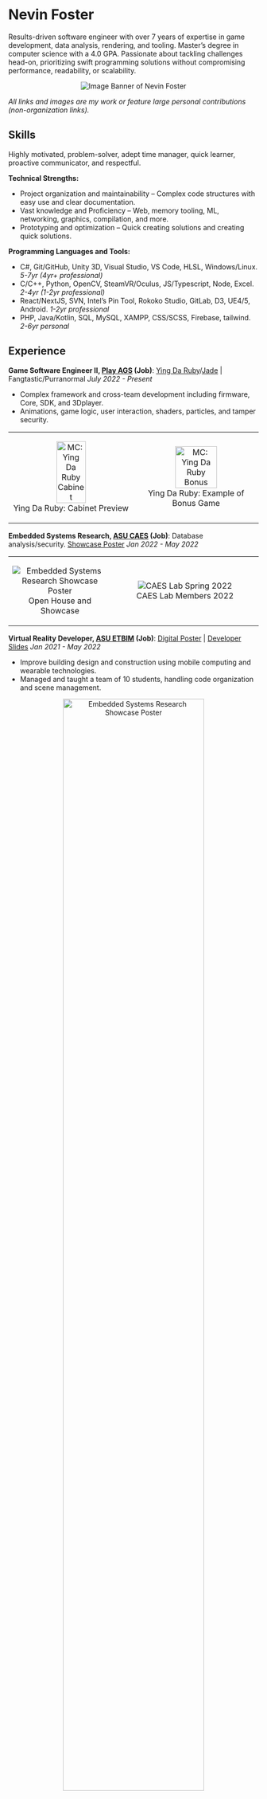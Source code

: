 Nevin Foster
============

Results-driven software engineer with over 7 years of expertise in game development, data analysis, rendering, and tooling. Master’s degree in computer science with a 4.0 GPA. Passionate about tackling challenges head-on, prioritizing swift programming solutions without compromising performance, readability, or scalability.

<p align="center">
  <img src=https://github.com/NevinAF/NevinAF/assets/78281215/c90c7567-d7fe-47b0-b861-18bf5354f795" alt="Image Banner of Nevin Foster" />
</p>


_All links and images are my work or feature large personal contributions (non-organization links)._

## Skills

Highly motivated, problem-solver, adept time manager, quick learner, proactive communicator, and respectful.
 
**Technical Strengths:**
- Project organization and maintainability – Complex code structures with easy use and clear documentation.
- Vast knowledge and Proficiency – Web, memory tooling, ML, networking, graphics, compilation, and more.
- Prototyping and optimization – Quick creating solutions and creating quick solutions.
  
**Programming Languages and Tools:**
- C#, Git/GitHub, Unity 3D, Visual Studio, VS Code, HLSL, Windows/Linux.	_5-7yr (4yr+ professional)_
- C/C++, Python, OpenCV, SteamVR/Oculus, JS/Typescript, Node, Excel.	_2-4yr (1-2yr professional)_
- React/NextJS, SVN, Intel’s Pin Tool, Rokoko Studio, GitLab, D3, UE4/5, Android. 	_1-2yr professional_
- PHP, Java/Kotlin, SQL, MySQL, XAMPP, CSS/SCSS, Firebase, tailwind.	_2-6yr personal_
  
## Experience

**Game Software Engineer II, [Play AGS](https://playags.com/) (Job)**: [Ying Da Ruby](https://playags.com/portfolio/ying-da-ruby/)/[Jade](https://playags.com/portfolio/ying-da-jade/) | Fangtastic/Purranormal 	_July 2022 - Present_
- Complex framework and cross-team development including firmware, Core, SDK, and 3Dplayer.
- Animations, game logic, user interaction, shaders, particles, and tamper security.

<table align="center"><tr><td width="33%">
<p align="center">
  <img src="https://playags.com/wp-content/uploads/2024/01/Ying-Da-Ruby-Money-Charge-Single-Cab-Spectra-UR49_-Left-Face.png" alt="MC: Ying Da Ruby Cabinet" width="50%" />
  <br/>Ying Da Ruby: Cabinet Preview
</p>
</td><td width="33%">
<p align="center">
  <img src="https://github.com/NevinAF/NevinAF/assets/78281215/1d0f5e53-f6b0-41c0-bd35-2d7ae9558ac2" alt="MC: Ying Da Ruby Bonus" width="60%" />
  <br/>Ying Da Ruby: Example of Bonus Game
</p>
</td></tr></table>

**Embedded Systems Research, [ASU CAES](https://stamcenter.asu.edu/caes-lab/) (Job)**: Database analysis/security. [Showcase Poster](https://docs.google.com/presentation/d/17DS6Ll5wR4Ua1XnM5S4XyCkRd5n009YO/edit?usp=sharing&ouid=102130998918044360736&rtpof=true&sd=true)	_Jan 2022 - May 2022_

<table align="center"><tr><td width="35%">
<p align="center">
  <img src="https://github.com/NevinAF/NevinAF/assets/78281215/e7859754-c83f-4acb-a08e-bcdb88e0f1f5" alt="Embedded Systems Research Showcase Poster" />
  <br/>Open House and Showcase
</p>
</td><td width="50%">
<p align="center">
  <img src="https://github.com/NevinAF/NevinAF/assets/78281215/52deff1e-1c17-4ad9-afbe-1a7ec186e0d3" alt="CAES Lab Spring 2022" />
  <br/>CAES Lab Members 2022
</p>
</td></tr></table>

**Virtual Reality Developer, [ASU ETBIM](https://web.archive.org/web/20231228062131/https:/etbimlab.com/) (Job)**: [Digital Poster](https://docs.google.com/presentation/d/182QOt301T9_v2pDrtDr8LNCj9X4CWCwJ/edit?usp=sharing&ouid=102130998918044360736&rtpof=true&sd=true) | [Developer Slides](https://docs.google.com/presentation/d/1GntaptTZvh7coKvKLOK6KFFp43E3P3QXo5_9lmUGLcE/edit?usp=sharing)	_Jan 2021 - May 2022_
- Improve building design and construction using mobile computing and wearable technologies.
- Managed and taught a team of 10 students, handling code organization and scene management.

<p align="center">
  <img src="https://github.com/NevinAF/NevinAF/assets/78281215/6e775cf8-5a13-4f26-b99e-e616dabd08fe" alt="Embedded Systems Research Showcase Poster" width="75%" />
  <br/>Digital Poster
</p>

**VR Developer/Artist, [BardoVR](https://www.bardovr.com/) (paid internship)**: Meditation & Book of Dead. [MVP Release](https://github.com/Versebuilding/StillnessVR/releases) 	_Apr 2021 - Mar 2022_

<p align="center">
  <img src="https://github.com/Versebuilding/StillnessVR/blob/a444e3a5240b3f014c477ef8fd6e1cc6bdf8ae02/Gameplay_Example.gif" alt="Embedded Systems Research Showcase Poster" width="60%" />
  <br/>MVP Final Transition Gameplay
</p>

## Education

**Computer Science master’s at [Arizona State University](https://asuonline.asu.edu/)**: 76 credits, Capped GPA: 4.0. 	 _Dec 2022_

**Computer Science Associates at [Estrella Mountain Community College](https://www.estrellamountain.edu/)**: 64 credits, GPA: 4.0. 	 _May 2020_

**High school Diploma at [Desert Edge](https://www.aguafria.org/dehs)**: 5 on AP AB Calc, BC Calc, Statistics, 4 on AP Physics and more. 	 _May 2018_

<table align="center"><tr><td width="33%">
<p align="center">
  <img src="https://github.com/NevinAF/NevinAF/assets/78281215/61811670-5e84-4c6a-add3-1167f6d2426f" alt="ASU Fulton Logo" />
</p>
</td><td width="33%">
<p align="center">
  <img src="https://github.com/NevinAF/NevinAF/assets/78281215/72c1b7d1-bed1-4e3f-9aaf-cb892d4a7327" alt="EMCC Logo" />
</p>
</td><td width="33%">
<p align="center">
  <img src="https://github.com/NevinAF/NevinAF/assets/78281215/e524ec77-9e0e-4ee9-99c1-ab0fd4e6f164" alt="DEHS Logo" />
</p>
</td></tr></table>

## Projects

**[Board Game Arena](https://boardgamearena.com/)**: Digital adaptations of board games. [BGA Type Safe Template](https://github.com/NevinAF/bga-ts-template) 	_Feb 2024 - Present_

<table align="center"><tr><td width="40%">
<p align="center">
  <img src="https://github.com/NevinAF/bga-ts-template/blob/996f219a722231ebfb87b781ce374fdcc3c36532/docs/typescript/typescript_autofill.gif" alt="Typescript Autofill Demo" />
  <br/>Typescript types autofill demo
</p>
</td><td width="30%">
<p align="center">
  <img src="https://github.com/NevinAF/NevinAF/assets/78281215/cb2046e5-76fd-4c1e-8299-d40206b043ee" alt="BGA TS Reversi Tutorial Preview" />
  <br/>Reversi Type Safe Template Demo
</p>
</td></tr></table>

**Adventures in Breath**: Breath as user input. [Demo Releases](https://github.com/Versebuilding/AiB-App/releases) | [Framework](https://docs.google.com/presentation/d/1DgyVn3C-NJYVlhoHBXkjvRmYYvaiEjpjvubrIIAeMbA/edit?usp=sharing) | [Trailer](https://drive.google.com/file/d/1RECrIq9SDkGhZRiElDvlA-Mt7DfP1vMw) | [Source](https://github.com/NevinAF/BreathLibraryCore) 	_Feb 2021 - July 2023_

<table align="center"><tr><td width="33%">
<p align="center">
  <img src="https://github.com/NevinAF/BreathLibraryCore/blob/65e97dc9cdfc7caaf32c6dff6d85381ff8d7063b/docs/demo_example.gif" alt="Unreal Gameplay Demo Gif" />
  <br/><a href="https://github.com/Versebuilding/AiB-App/releases/tag/v0.0.3-alpha">Unreal Engine Weather System Mechanic</a>
</p>
</td><td width="33%">
<p align="center">
  <img src="https://user-images.githubusercontent.com/78281215/166428452-40beb451-dc17-4a64-8284-620c50d77ba4.png" alt="Webgl Gameplay Demo" />
  <br/><a href="https://github.com/Versebuilding/AiB-App/releases/tag/v0.0.4-alpha">Unity Cross-platform (WebGL/VR/Mobile/PC) Torch Mechanic</a>
</p>
</td></tr><tr><td width="33%">
<p align="center">
  <img src="https://user-images.githubusercontent.com/78281215/165638604-60efcca2-6a94-4a16-8442-eb654545ad29.png" alt="Unity Fireplace Demo Example" />
  <br/><a href="https://github.com/Versebuilding/AiB-App/releases/tag/v0.0.2-alpha">Unity High Fidelity Fireplace Concept</a>
</p>
</td><td width="33%">
<p align="center">
  <img src="https://github.com/Versebuilding/AiB-App/raw/main/Documentation/Images/LocalServerStreamingExample.png" alt="Pixel Streaming Gameplay Demo" />
  <br/><a href="https://github.com/Versebuilding/AiB-App">Unreal Open World Pixel Streaming</a>
</p>
</td></tr></table>

**Aurora Discord Bot**: Multi-purpose discord bot w/ audio rec and weekly stats. [Source](https://github.com/NevinAF/the-verse-bot/)	 _Nov 2021 - July 2023_

<table align="center"><tr><td width="33%">
<p align="center">
  <img src="https://github.com/NevinAF/the-verse-bot/blob/d39fd64756dbf9b9ea43608ac38d1f8b4b2c76c4/personal_info_onboarding.png" alt="Onboarding personal info form" />
  <br/>Onboarding personal info form
</p>
</td><td width="33%">
<p align="center">
  <img src="https://github.com/NevinAF/the-verse-bot/blob/d39fd64756dbf9b9ea43608ac38d1f8b4b2c76c4/docs/weeklyUpdates.png" alt="Weekly Update Example" width="80%" />
  <br/>Weekly Update Example
</p>
</td></tr><tr><td width="33%">
<p align="center">
  <img src="https://github.com/NevinAF/the-verse-bot/blob/d39fd64756dbf9b9ea43608ac38d1f8b4b2c76c4/docs/recording_0.webp" alt="Recording Finished Example" />
  <br/>Recording Finished Example
</p>
</td><td width="33%">
<p align="center">
  <img src="https://github.com/NevinAF/the-verse-bot/blob/d39fd64756dbf9b9ea43608ac38d1f8b4b2c76c4/docs/role_assign.webp" alt="Role Assign Message" />
  <br/>Role Assign Message
</p>
</td></tr></table>

**Mahjong Calculator App**: [Source](https://github.com/NevinAF/MahjongCalculatorApp)  _Mar 2022 - Mar 2023_

Using detectron2 object segmentation to automatically populate mahjong tiles into a user interface for calculating the winning hands' score.

<table align="center"><tr><td width="33%">
<p align="center">
  <img src="https://github.com/NevinAF/NevinAF/assets/78281215/effa1c29-d4b3-4637-a4ff-184034a6f092" alt="Title Page" />
  <br/>Title Page
</p>
</td><td width="33%">
<p align="center">
  <img src="https://github.com/NevinAF/NevinAF/assets/78281215/adf02590-dc5e-4ece-938f-2f67f7685e2f" alt="Different Input Modes" />
  <br/>Different Input Modes
</p>
</td></tr><tr><td width="33%">
<p align="center">
  <img src="https://github.com/NevinAF/NevinAF/assets/78281215/df54edd0-41f6-40f4-b670-0ae54233ec24" alt="Entry / Adjustments Screen" />
  <br/>Entry / Adjustments Screen
</p>
</td><td width="33%">
<p align="center">
  <img src="https://github.com/NevinAF/NevinAF/assets/78281215/675e57bf-86a5-49d9-89f6-9a83c721a386" alt="Tile Group Input" />
  <br/>Tile Group Input
</p>
</td></tr></table>

**Stillness VR**: VR Meditation and particle simulation experience. [MVP Release](https://github.com/Versebuilding/StillnessVR/releases) | [Webpage](https://www.bardovr.com/)	 _Oct 2021 - Mar 2022_

<table align="center"><tr><td width="33%">
<p align="center">
  <img src="https://github.com/Versebuilding/StillnessVR/blob/f3cde6faf80f16e8473b5beb14a856a2fbe5cf9f/advance_settings.jpg" alt="Pre-game menu snapshot" />
  <br/>Pre-game menu snapshot
</p>
</td><td width="33%">
<p align="center">
  <img src="https://github.com/Versebuilding/StillnessVR/blob/f3cde6faf80f16e8473b5beb14a856a2fbe5cf9f/starting_partiles.jpg" alt="Initial chaos state" />
  <br/>Initial chaos state
</p>
</td></tr><tr><td width="33%">
<p align="center">
  <img src="https://github.com/Versebuilding/StillnessVR/blob/f3cde6faf80f16e8473b5beb14a856a2fbe5cf9f/partiles_forming_objects.jpg" alt="Objects forming in scene" />
  <br/>Objects forming in scene
</p>
</td><td width="33%">
<p align="center">
  <img src="https://github.com/Versebuilding/StillnessVR/blob/f3cde6faf80f16e8473b5beb14a856a2fbe5cf9f/Gameplay_Example.gif" alt="End of gameplay gif" />
  <br/>After meditation result
</p>
</td></tr></table>

**Games for Change, [XR Game Jam](https://itch.io/jam/xr-brain-jam) (Event)**: 4-day team event creating inspiring software. [Itch.io](https://ksinha1224.itch.io/its-your-small-world) 	_June 27th, 2021_

<table align="center"><tr><td width="33%">
<p align="center">
  <img src="https://github.com/NevinAF/NevinAF/assets/78281215/71f0bf47-fe7c-43b0-99e2-196253a13636" alt="its YOUR small world: Main menu image" />
</p>
</td><td width="33%">
<p align="center">
  <img src="https://github.com/NevinAF/NevinAF/assets/78281215/1beb0eab-c239-4054-90f8-e9458780c7b5" alt="its YOUR small world: Gameplay Snapshot" />
</p>
</td></tr></table>

**Towers of Hanoi**: C# animated stacks/queues. [Source](https://github.com/NevinAF/Towers-of-Hanoi) | [Release Build](https://github.com/NevinAF/Towers-of-Hanoi/releases/tag/v1.0) 	 _May 2019_

<table align="center"><tr><td width="33%">
<p align="center">
  <img src="https://github.com/NevinAF/Towers-of-Hanoi/blob/deb193b0f32a4f134c618f4d4f682db131e88a6c/Screenshot%202022-03-20%20110059.png" alt="Towers of Hanoi Example 1" />
</p>
</td><td width="33%">
<p align="center">
  <img src="https://github.com/NevinAF/Towers-of-Hanoi/blob/deb193b0f32a4f134c618f4d4f682db131e88a6c/Screenshot%202022-03-20%20110207.png" alt="Towers of Hanoi Example 2" />
</p>
</td></tr></table>

## Activities and awards

**DIY Fireplace Console**: _Oct 2023 - Nov 2023_

<table align="center"><tr><td width="33%">
<p align="center">
  <img src="https://github.com/NevinAF/NevinAF/assets/78281215/11cfb783-8a39-46ec-a54f-701c9edb11d5" alt="" />
  <br/>
</p>
</td><td width="33%">
<p align="center">
  <img src="https://github.com/NevinAF/NevinAF/assets/78281215/a24ff89a-c54e-40c8-98eb-e3d5772dca46" alt="" />
  <br/>
</p>
</td></tr><tr><td width="33%">
<p align="center">
  <img src="https://github.com/NevinAF/NevinAF/assets/78281215/11e7575d-91a4-4453-9c7e-76a3b3376bdb" alt="" />
  <br/>
</p>
</td><td width="33%">
<p align="center">
  <img src="https://github.com/NevinAF/NevinAF/assets/78281215/72edfd6a-313e-4f05-b3a0-880bf8f4ad24" alt="" />
  <br/>
</p>
</td></tr></table>

**[CIDSE 4+1, ASU](https://scai.engineering.asu.edu/accelerated-masters-in-cs-cse/)**: Accelerated Graduate program, Master’s in CS in 4.5 years.	 _Dec 2020 - Dec 2022_

**[Presidential Scholarship, EMCC](https://www.estrellamountain.edu/academics/honors/presidents-honors-scholarship)**: Highest honors, awarded four times for all semesters. 	_Aug 2018 - May 2020_

**[Marching Band](https://www.aguafria.org/dehs) and [Drum Corp](https://www.dci.org/)**: Percussionist, Freshman of the Year, Section Leader.	 _Aug 2014 - May 2018_

<table align="center"><tr><td width="33%">
<p align="center">
  <img src="https://github.com/NevinAF/NevinAF/assets/78281215/e0a6baee-b130-45c0-8212-d69624c3b590" alt="Blue Saints Drum Corps" />
  <br/>Blue Saints Drum Corps
</p>
</td><td width="33%">
<p align="center">
  <img src="https://github.com/NevinAF/NevinAF/assets/78281215/98b60589-36e3-45ff-93aa-9f7224cff856" alt="Auxiliary percussion for theater" />
  <br/>Auxiliary percussion for theater
</p>
</td></tr><tr><td width="33%">
 <p align="center">
  <img src="https://github.com/NevinAF/NevinAF/assets/78281215/80e9cab6-64fa-4656-9fea-2643c3e704fa" alt="Conducting for the DEHS Choir" />
  <br/>Conducting for the DEHS Choir
</p>
</td><td width="33%">
<p align="center">
  <img src="https://github.com/NevinAF/NevinAF/assets/78281215/ac5c9971-9716-4814-8e62-5e87af1cc800" alt="WGI: Indoor Marching Band" />
  <br/>WGI: Indoor Marching Band
</p>

</td></tr></table>
